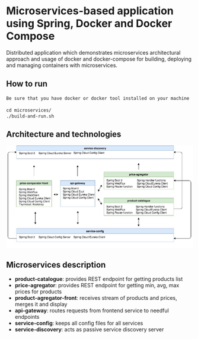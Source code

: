 # Microservices-based application using Spring, Docker and Docker Compose

Distributed application which demonstrates microservices architectural approach and usage of docker and docker-compose for building, deploying and managing containers with microservices.

## How to run

```
Be sure that you have docker or docker tool installed on your machine

cd microservices/
./build-and-run.sh
```

## Architecture and technologies

![Architecture and technologies](https://github.com/rgederin/microservices/blob/master/img/microservice.jpg)


## Microservices description

*  **product-catalogue**: provides REST endpoint for getting products list
*  **price-agregator**: provides REST endpoint for getting min, avg, max prices for products
*  **product-agregator-front**: receives stream of products and prices, merges it and display
*  **api-gateway**: routes requests from frontend service to needful endpoints
*  **service-config**: keeps all config files for all services
*  **service-discovery**: acts as passive service discovery server
